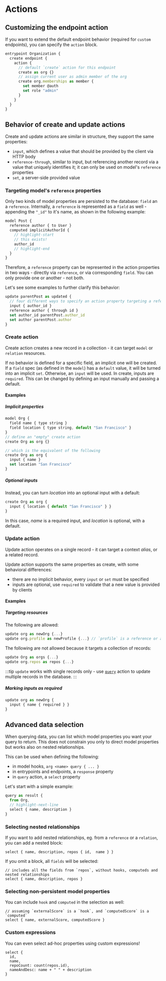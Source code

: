 # Actions

## Customizing the endpoint action

If you want to extend the default endpoint behavior (required for `custom` endpoints), you can specify the `action` block.

```javascript
entrypoint Organization {
  create endpoint {
    action {
      // default `create` action for this endpoint
      create as org {}
      // assign current user as admin member of the org
      create org.memberships as member {
        set member @auth
        set role "admin"
      }
    }
  }
}
```

## Behavior of create and update actions

Create and update actions are similar in structure, they support the same properties:

- `input`, which defines a value that should be provided by the client via HTTP body
- `reference-through`, similar to input, but referencing another record via a value that uniquely identifies it; it can only be used on model's `reference` properties
- `set`, a server-side provided value

### Targeting model's `reference` properties

Only two kinds of model properties are persisted to the database: `field` an a `reference`. Internally, a `reference` is represented as a `field` as well - appending the `"_id"` to it's name, as shown in the following example:

```js
model Post {
  reference author { to User }
  computed implicitAuthorId {
    // highlight-start
    // this exists!
    author_id
    // highlight-end
  }
}
```

Therefore, a `reference` property can be represented in the action properties in two ways - directly via `reference`, or via corresponding `field`. You can only provide one or another - not both.

Let's see some examples to further clarify this behavior:

```js
update parentPost as updated {
  // four different ways to specify an action property targeting a reference
  input { author_id }
  reference author { through id }
  set author_id parentPost.author_id
  set author parentPost.author
}
```

### Create action

Create action creates a new record in a collection - it can target `model` or `relation` resources.

If no behavior is defined for a specific field, an implicit one will be created. If a `field` spec (as defined in the `model`) has a `default` value, it will be turned into an implicit `set`. Otherwise, an `input` will be used. In create, inputs are `required`. This can be changed by defining an input manually and passing a default.

#### Examples

##### Implicit properties

```js
model Org {
  field name { type string }
  field location { type string, default "San Francisco" }
}
// define an "empty" create action
create Org as org {}

// which is the equivalent of the following
create Org as org {
  input { name }
  set location "San Francisco"
}
```

##### Optional inputs

Instead, you can turn _location_ into an optional input with a default:

```js
create Org as org {
  input { location { default "San Francisco" } }
}
```

In this case, _name_ is a required input, and _location_ is optional, with a default.

### Update action

Update action operates on a single record - it can target a context _alias_, or a related record.

Update action supports the same properties as create, with some behavioral differences:

- there are no implicit behavior, every `input` or `set` must be specified
- inputs are optional, use `required` to validate that a new value is provided by clients

#### Examples

##### Targeting resources

The following are allowed:

```js
update org as newOrg {...}
update org.profile as newProfile {...} // `profile` is a reference or a relation into a `unique` reference
```

The following are not allowed because it targets a collection of records:

```js
update Org as orgs {...}
update org.repos as repos {...}
```

:::tip
`update` works with single records only - use [`query`](../reference/actions#query-action) action to update multiple records in the database.
:::

##### Marking inputs as required

```js
update org as newOrg {
  input { name { required } }
}
```

## Advanced data selection

When querying data, you can list which model properties you want your query to return. This does not constrain you only to direct model properties but works also on nested relationships.

This can be used when defining the following:

- in model hooks, `arg <name> query { ... }`
- in entrypoints and endpoints, a `response` property
- in `query` action, a `select` property

Let's start with a simple example:

```js
query as result {
  from Org,
  // highlight-next-line
  select { name, description }
}
```

### Selecting nested relationships

If you want to add nested relationships, eg. from a `reference` or a `relation`, you can add a nested block:

```
select { name, description, repos { id,  name } }
```

If you omit a block, all `fields` will be selected:

```
// includes all the fields from `repos`, without hooks, computeds and nested relationships
select { name, description, repos }
```

### Selecting non-persistent model properties

You can include `hook` and `computed` in the selection as well:

```
// assuming `externalScore` is a `hook`, and `computedScore` is a `computed`
select { name, externalScore, computedScore }
```

### Custom expressions

You can even select ad-hoc properties using custom expressions!

```
select {
  id,
  name,
  repoCount: count(repos.id),
  nameAndDesc: name + " " + description
}
```
